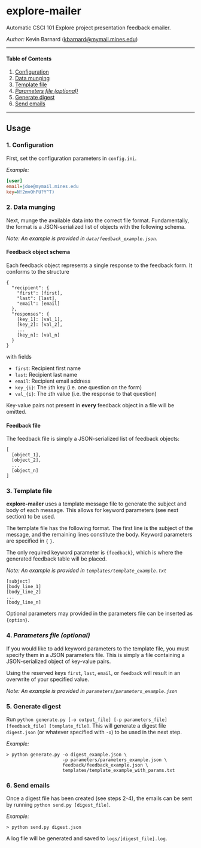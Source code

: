 # explore-mailer
Automatic CSCI 101 Explore project presentation feedback emailer.

_Author:_ Kevin Barnard ([kbarnard@mymail.mines.edu](mailto:kbarnard@mymail.mines.edu))

---
#### Table of Contents
1. [Configuration](#1-configuration)
2. [Data munging](#2-data-munging)
3. [Template file](#3-template-file)
4. [_Parameters file (optional)_](#4-_parameters-file-optional_)
5. [Generate digest](#5-generate-digest)
6. [Send emails](#6-send-emails)
---
## Usage
### 1. Configuration
First, set the configuration parameters in `config.ini`.

_Example:_
```ini
[user]
email=jdoe@mymail.mines.edu
key=N!2mvOhPU?Y^T)
```

### 2. Data munging
Next, munge the available data into the correct file format.
Fundamentally, the format is a JSON-serialized list of objects with the following schema. 

_Note: An example is provided in `data/feedback_example.json`._

#### Feedback object schema
Each feedback object represents a single response to the feedback form. It conforms to the structure
```
{
  "recipient": {
    "first": [first],
    "last": [last],
    "email": [email]
  },
  "responses": {
    [key_1]: [val_1],
    [key_2]: [val_2],
    ...
    [key_n]: [val_n]
  }
}
```
with fields
- `first`: Recipient first name
- `last`: Recipient last name
- `email`: Recipient email address
- `key_{i}`: The `i`th key (i.e. one question on the form)
- `val_{i}`: The `i`th value (i.e. the response to that question)

Key-value pairs not present in **every** feedback object in a file will be omitted.

#### Feedback file
The feedback file is simply a JSON-serialized list of feedback objects:
```
[
  [object_1],
  [object_2],
  ...
  [object_n]
]
```

### 3. Template file
**explore-mailer** uses a template message file to generate the subject and body of each message.
This allows for keyword parameters (see next section) to be used.

The template file has the following format. The first line is the subject of the message, and the remaining lines constitute the body. Keyword parameters are specified in `{` `}`.

The only required keyword parameter is `{feedback}`, which is where the generated feedback table will be placed.

_Note: An example is provided in `templates/template_example.txt`_

```text
[subject]
[body_line_1]
[body_line_2]
...
[body_line_n]
```

Optional parameters may provided in the parameters file can be inserted as `{option}`.

### 4. _Parameters file (optional)_
If you would like to add keyword parameters to the template file, you must specify them in a JSON parameters file. This is simply a file containing a JSON-serialized object of key-value pairs.

Using the reserved keys `first`, `last`, `email`, or `feedback` will result in an overwrite of your specified value.

_Note: An example is provided in `parameters/parameters_example.json`_

### 5. Generate digest
Run `python generate.py [-o output_file] [-p parameters_file] [feedback_file] [template_file]`. 
This will generate a digest file `digest.json` (or whatever specified with `-o`) to be used in the next step.

_Example:_

```shell
> python generate.py -o digest_example.json \
                     -p parameters/parameters_example.json \
                     feedback/feedback_example.json \
                     templates/template_example_with_params.txt
```

### 6. Send emails
Once a digest file has been created (see steps 2-4), the emails can be sent by running `python send.py [digest_file]`.

_Example:_
```shell
> python send.py digest.json
```

A log file will be generated and saved to `logs/[digest_file].log`.
